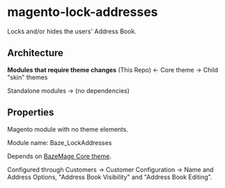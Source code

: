 # magento-lock-addresses
Locks and/or hides the users' Address Book.


## Architecture
**Modules that require theme changes** (This Repo) <- Core theme -> Child "skin" themes

Standalone modules -> (no dependencies)

## Properties
Magento module with no theme elements.

Module name: Baze_LockAddresses

Depends on [BazeMage Core theme](https://github.com/bazedk/bazemage-theme-core).

Configured through Customers -> Customer Configuration -> Name and Address Options, "Address Book Visibility" and "Address Book Editing".
